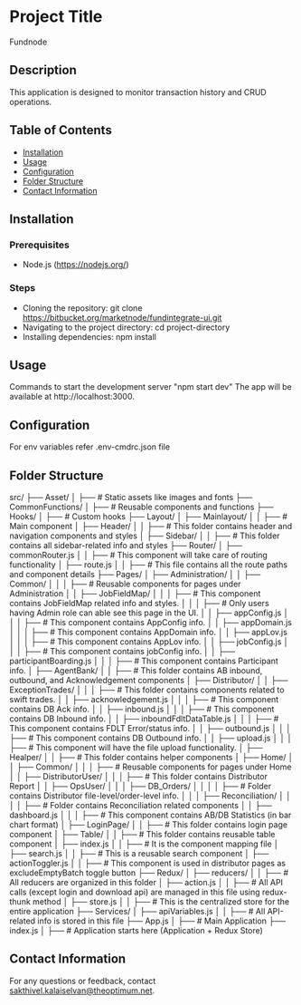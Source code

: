 # Project Title
Fundnode

## Description
This application is designed to monitor transaction history and CRUD operations.

## Table of Contents
- [Installation](#installation)
- [Usage](#usage)
- [Configuration](#configuration)
- [Folder Structure](#folder-structure)
- [Contact Information](#contact-information)

## Installation
### Prerequisites
- Node.js (https://nodejs.org/)

### Steps
- Cloning the repository: git clone https://bitbucket.org/marketnode/fundintegrate-ui.git
- Navigating to the project directory: cd project-directory
- Installing dependencies: npm install 

## Usage
Commands to start the development server "npm start dev"
The app will be available at http://localhost:3000.

## Configuration
For env variables refer .env-cmdrc.json file

## Folder Structure
src/
├── Asset/
│   ├── # Static assets like images and fonts
├── CommonFunctions/
│   ├── # Reusable components and functions
├── Hooks/
│   ├── # Custom hooks
├── Layout/
│   ├── Mainlayout/
│   │   ├── # Main component
│   ├── Header/
│   │   ├── # This folder contains header and navigation components and styles
│   ├── Sidebar/
│   │   ├── # This folder contains all sidebar-related info and styles
├── Router/
│   ├── commonRouter.js
│   │   ├── # This component will take care of routing functionality
│   ├── route.js
│   │   ├── # This file contains all the route paths and component details
├── Pages/
│   ├── Administration/
│   │   ├── Common/
│   │   │   ├── # Reusable components for pages under Administration
│   │   ├── JobFieldMap/
│   │   │   ├── # This component contains JobFieldMap related info and styles.
│   │   │   ├── # Only users having Admin role can able see this page in the UI.
│   │   ├── appConfig.js
│   │   │   ├── # This component contains AppConfig info.
│   │   ├── appDomain.js
│   │   │   ├── # This component contains AppDomain info.
│   │   ├── appLov.js
│   │   │   ├── # This component contains AppLov info.
│   │   ├── jobConfig.js
│   │   │   ├── # This component contains jobConfig info.
│   │   ├── participantBoarding.js
│   │   │   ├── # This component contains Participant info.
│   ├── AgentBank/
│   │   ├── # This folder contains AB inbound, outbound, and Acknowledgement components
│   ├── Distributor/
│   │   ├── ExceptionTrades/
│   │   │   ├── # This folder contains components related to swift trades.
│   │   ├── acknowledgement.js
│   │   │   ├── # This component contains DB Ack info.
│   │   ├── inbound.js
│   │   │   ├── # This component contains DB Inbound info.
│   │   ├── inboundFdltDataTable.js
│   │   │   ├── # This component contains FDLT Error/status info.
│   │   ├── outbound.js
│   │   │   ├── # This component contains DB Outbound info.
│   │   ├── upload.js
│   │   │   ├── # This component will have the file upload functionality.
│   ├── Healper/
│   │   ├── # This folder contains helper components
│   ├── Home/
│   │   ├── Common/
│   │   │   ├── # Reusable components for pages under Home
│   │   ├── DistributorUser/
│   │   │   ├── # This folder contains Distributor Report
│   │   ├── OpsUser/
│   │   │   ├── DB_Orders/
│   │   │   │   ├── # Folder contains Distributor file-level/order-level info.
│   │   │   ├── Reconciliation/
│   │   │   │   ├── # Folder contains Reconciliation related components
│   │   ├── dashboard.js
│   │   │   ├── # This component contains AB/DB Statistics (in bar chart format)
│   ├── LoginPage/
│   │   ├── # This folder contains login page component
│   ├── Table/
│   │   ├── # This folder contains reusable table component
│   ├── index.js
│   │   ├── # It is the component mapping file
│   ├── search.js
│   │   ├── # This is a reusable search component
│   ├── actionToggler.js
│   │   ├── # This component is used in distributor pages as excludeEmptyBatch toggle button
├── Redux/
│   ├── reducers/
│   │   ├── # All reducers are organized in this folder
│   ├── action.js
│   │   ├── # All API calls (except login and download api) are managed in this file using redux-thunk method
│   ├── store.js
│   │   ├── # This is the centralized store for the entire application
├── Services/
│   ├── apiVariables.js
│   │   ├── # All API-related info is stored in this file
├── App.js
│   ├── # Main Application
├── index.js
│   ├── # Application starts here (Application + Redux Store)

## Contact Information
For any questions or feedback, contact sakthivel.kalaiselvan@theoptimum.net.





        

    

